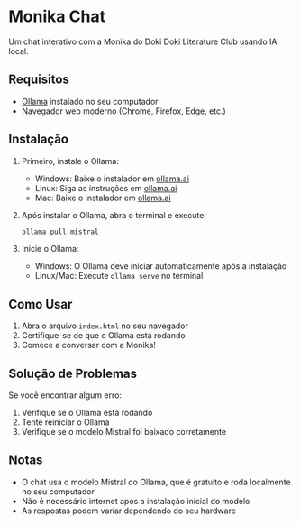 # Monika Chat

Um chat interativo com a Monika do Doki Doki Literature Club usando IA local.

## Requisitos

- [Ollama](https://ollama.ai/) instalado no seu computador
- Navegador web moderno (Chrome, Firefox, Edge, etc.)

## Instalação

1. Primeiro, instale o Ollama:
   - Windows: Baixe o instalador em [ollama.ai](https://ollama.ai/)
   - Linux: Siga as instruções em [ollama.ai](https://ollama.ai/)
   - Mac: Baixe o instalador em [ollama.ai](https://ollama.ai/)

2. Após instalar o Ollama, abra o terminal e execute:
   ```bash
   ollama pull mistral
   ```

3. Inicie o Ollama:
   - Windows: O Ollama deve iniciar automaticamente após a instalação
   - Linux/Mac: Execute `ollama serve` no terminal

## Como Usar

1. Abra o arquivo `index.html` no seu navegador
2. Certifique-se de que o Ollama está rodando
3. Comece a conversar com a Monika!

## Solução de Problemas

Se você encontrar algum erro:

1. Verifique se o Ollama está rodando
2. Tente reiniciar o Ollama
3. Verifique se o modelo Mistral foi baixado corretamente

## Notas

- O chat usa o modelo Mistral do Ollama, que é gratuito e roda localmente no seu computador
- Não é necessário internet após a instalação inicial do modelo
- As respostas podem variar dependendo do seu hardware
